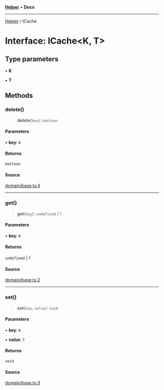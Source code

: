 [**Helper**](../README.md) • **Docs**

***

[Helper](../README.md) / ICache

# Interface: ICache\<K, T\>

## Type parameters

• **K**

• **T**

## Methods

### delete()

> **delete**(`key`): `boolean`

#### Parameters

• **key**: `K`

#### Returns

`boolean`

#### Source

[domain/base.ts:4](https://github.com/data7expressions/data7expressions/blob/b16c30d7c6ef8837b57b5372523e67937b5f2850/packages/h3lp/src/lib/domain/base.ts#L4)

***

### get()

> **get**(`key`): `undefined` \| `T`

#### Parameters

• **key**: `K`

#### Returns

`undefined` \| `T`

#### Source

[domain/base.ts:2](https://github.com/data7expressions/data7expressions/blob/b16c30d7c6ef8837b57b5372523e67937b5f2850/packages/h3lp/src/lib/domain/base.ts#L2)

***

### set()

> **set**(`key`, `value`): `void`

#### Parameters

• **key**: `K`

• **value**: `T`

#### Returns

`void`

#### Source

[domain/base.ts:3](https://github.com/data7expressions/data7expressions/blob/b16c30d7c6ef8837b57b5372523e67937b5f2850/packages/h3lp/src/lib/domain/base.ts#L3)
